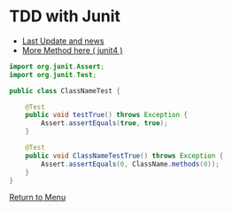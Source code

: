 # TDD with Junit

* [Last Update and news](https://junit.org/)
* [More Method here ( junit4 )](https://junit.org/junit4/javadoc/4.8/org/junit/Assert.html)

```java
import org.junit.Assert;
import org.junit.Test;

public class ClassNameTest {

    @Test
    public void testTrue() throws Exception {
        Assert.assertEquals(true, true);
    }

    @Test
    public void ClassNameTestTrue() throws Exception {
        Assert.assertEquals(0, ClassName.methods(0));
    }
}
```

[Return to Menu](https://github.com/JDucellier/CheatSheet/tree/Java)